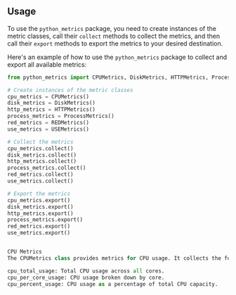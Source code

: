 
## Usage

To use the `python_metrics` package, you need to create instances of the metric classes, call their `collect` methods to collect the metrics, and then call their `export` methods to export the metrics to your desired destination.

Here's an example of how to use the `python_metrics` package to collect and export all available metrics:

```python
from python_metrics import CPUMetrics, DiskMetrics, HTTPMetrics, ProcessMetrics, REDMetrics, USEMetrics

# Create instances of the metric classes
cpu_metrics = CPUMetrics()
disk_metrics = DiskMetrics()
http_metrics = HTTPMetrics()
process_metrics = ProcessMetrics()
red_metrics = REDMetrics()
use_metrics = USEMetrics()

# Collect the metrics
cpu_metrics.collect()
disk_metrics.collect()
http_metrics.collect()
process_metrics.collect()
red_metrics.collect()
use_metrics.collect()

# Export the metrics
cpu_metrics.export()
disk_metrics.export()
http_metrics.export()
process_metrics.export()
red_metrics.export()
use_metrics.export()


CPU Metrics
The CPUMetrics class provides metrics for CPU usage. It collects the following metrics:

cpu_total_usage: Total CPU usage across all cores.
cpu_per_core_usage: CPU usage broken down by core.
cpu_percent_usage: CPU usage as a percentage of total CPU capacity.